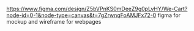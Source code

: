 https://www.figma.com/design/Z5bVPnKS0mDeeZ9g0pLvHY/We-Cart?node-id=0-1&node-type=canvas&t=7gZrwnqFoAMJFx72-0
figma for mockup and wireframe for webpages
